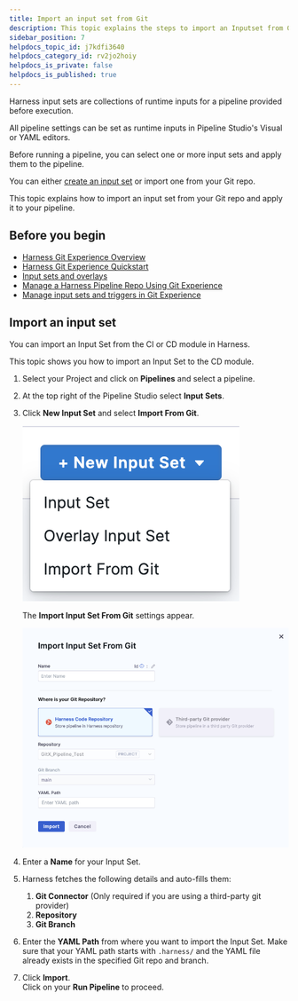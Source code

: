 ```yaml
---
title: Import an input set from Git
description: This topic explains the steps to import an Inputset from Git.
sidebar_position: 7
helpdocs_topic_id: j7kdfi3640
helpdocs_category_id: rv2jo2hoiy
helpdocs_is_private: false
helpdocs_is_published: true
---
```


Harness input sets are collections of runtime inputs for a pipeline provided before execution.

All pipeline settings can be set as runtime inputs in Pipeline Studio's Visual or YAML editors.

Before running a pipeline, you can select one or more input sets and apply them to the pipeline.

You can either [create an input set](/docs/platform/pipelines/input-sets) or import one from your Git repo.

This topic explains how to import an input set from your Git repo and apply it to your pipeline.

## Before you begin

* [Harness Git Experience Overview](git-experience-overview.md)
* [Harness Git Experience Quickstart](configure-git-experience-for-harness-entities.md)
* [Input sets and overlays](/docs/platform/pipelines/input-sets)
* [Manage a Harness Pipeline Repo Using Git Experience](manage-a-harness-pipeline-repo-using-git-experience.md)
* [Manage input sets and triggers in Git Experience](manage-input-sets-in-simplified-git-experience.md)

## Import an input set

You can import an Input Set from the CI or CD module in Harness.

This topic shows you how to import an Input Set to the CD module.

1. Select your Project and click on **Pipelines** and select a pipeline.
2. At the top right of the Pipeline Studio select **Input Sets**.
3. Click **New Input Set** and select **Import From Git**.
   
   ![](./static/import-input-sets-00.png)
   
   The **Import Input Set From Git** settings appear.
   
   ![](./static/import-inputset-from-git-menu.png)

4. Enter a **Name** for your Input Set.
5. Harness fetches the following details and auto-fills them:
	1. **Git Connector** (Only required if you are using a third-party git provider)
	2. **Repository**
	3. **Git Branch**
6. Enter the **YAML Path** from where you want to import the Input Set. Make sure that your YAML path starts with `.harness/` and the YAML file already exists in the specified Git repo and branch.
7. Click **Import**.  
Click on your **Run Pipeline** to proceed.

